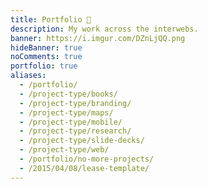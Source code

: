 ```yaml
---
title: Portfolio 💼️
description: My work across the interwebs.
banner: https://i.imgur.com/DZnLjQQ.png
hideBanner: true
noComments: true
portfolio: true
aliases:
  - /portfolio/
  - /project-type/books/
  - /project-type/branding/
  - /project-type/maps/
  - /project-type/mobile/
  - /project-type/research/
  - /project-type/slide-decks/
  - /project-type/web/
  - /portfolio/no-more-projects/
  - /2015/04/08/lease-template/
---
```

